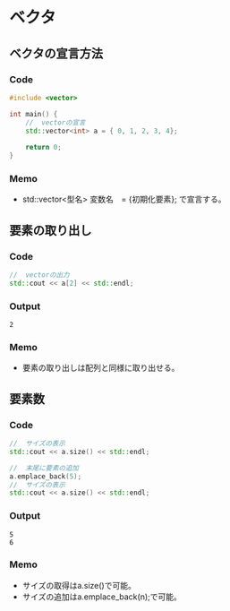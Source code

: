 # ベクタ

## ベクタの宣言方法

### Code

```cpp
#include <vector>

int main() {
    //  vectorの宣言
    std::vector<int> a = { 0, 1, 2, 3, 4};
    
    return 0;
}
```

### Memo

- std::vector<型名> 変数名　= {初期化要素}; で宣言する。

## 要素の取り出し

### Code

```cpp
//  vectorの出力
std::cout << a[2] << std::endl;
```

### Output

```
2
```

### Memo

- 要素の取り出しは配列と同様に取り出せる。

## 要素数

### Code

```cpp
//  サイズの表示
std::cout << a.size() << std::endl;

//  末尾に要素の追加
a.emplace_back(5);
//  サイズの表示
std::cout << a.size() << std::endl;
```

### Output

```
5
6
```
### Memo

- サイズの取得はa.size()で可能。
- サイズの追加はa.emplace_back(n);で可能。
